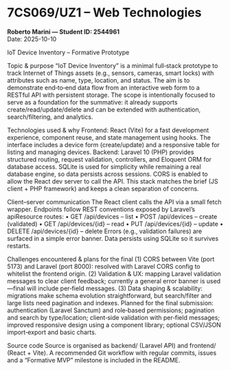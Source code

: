 # 7CS069/UZ1 – Web Technologies

**Roberto Marini — Student ID: 2544961**  
Date: 2025-10-10

IoT Device Inventory – Formative Prototype

Topic & purpose
“IoT Device Inventory” is a minimal full‑stack prototype to track Internet of Things assets (e.g., sensors, cameras, smart locks) with attributes such as name, type, location, and status. The aim is to demonstrate end‑to‑end data flow from an interactive web form to a RESTful API with persistent storage. The scope is intentionally focused to serve as a foundation for the summative: it already supports create/read/update/delete and can be extended with authentication, search/filtering, and analytics.

Technologies used & why
Frontend: React (Vite) for a fast development experience, component reuse, and state management using hooks. The interface includes a device form (create/update) and a responsive table for listing and managing devices.
Backend: Laravel 10 (PHP) provides structured routing, request validation, controllers, and Eloquent ORM for database access. SQLite is used for simplicity while remaining a real database engine, so data persists across sessions. CORS is enabled to allow the React dev server to call the API.
This stack matches the brief (JS client + PHP framework) and keeps a clean separation of concerns.

Client–server communication
The React client calls the API via a small fetch wrapper. Endpoints follow REST conventions exposed by Laravel’s apiResource routes:
• GET /api/devices – list
• POST /api/devices – create (validated)
• GET /api/devices/{id} – read
• PUT /api/devices/{id} – update
• DELETE /api/devices/{id} – delete
Errors (e.g., validation failures) are surfaced in a simple error banner. Data persists using SQLite so it survives restarts.

Challenges encountered & plans for the final
(1) CORS between Vite (port 5173) and Laravel (port 8000): resolved with Laravel CORS config to whitelist the frontend origin.
(2) Validation & UX: mapping Laravel validation messages to clear client feedback; currently a general error banner is used—final will include per‑field messages.
(3) Data shaping & scalability: migrations make schema evolution straightforward, but search/filter and large lists need pagination and indexes.
Planned for the final submission: authentication (Laravel Sanctum) and role‑based permissions; pagination and search by type/location; client‑side validation with per‑field messages; improved responsive design using a component library; optional CSV/JSON import‑export and basic charts.

Source code
Source is organised as backend/ (Laravel API) and frontend/ (React + Vite). A recommended Git workflow with regular commits, issues and a “Formative MVP” milestone is included in the README.